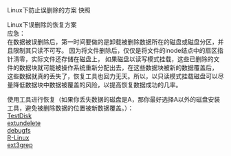 Linux下防止误删除的方案
快照



Linux下误删除的恢复方案<br>
应急：<br>
在数据被误删除后，第一时间要做的是卸载被删除数据所在的磁盘或磁盘分区，并且限制其只读不可写。
因为将文件删除后，仅仅是将文件的inode结点中的扇区指针清零，实际文件还存储在磁盘上，
如果磁盘以读写模式挂载，这些已删除的文件的数据块就可能被操作系统重新分配出去，在这些数据块被新的数据覆盖后，
这些数据就真的丢失了，恢复工具也回力无天。所以，以只读模式挂载磁盘可以尽量降低数据块中数据被覆盖的风险，以提高恢复数据成功的几率。

使用工具进行恢复（如果你丢失数据的磁盘是A，那你最好选择A以外的磁盘安装工具，避免被删除数据的位置被新数据覆盖。）：<br>
[TestDisk](https://github.com/adminlinzi/adminlinzi.github.io/blob/master/blog/technology/LinuxManagement/testdisk-恢复Linux下误删除数据.md) <br>
[extundelete](https://github.com/adminlinzi/adminlinzi.github.io/blob/master/blog/technology/LinuxManagement/extundelete-恢复Linux下误删除数据.md)<br>
[debugfs]()<br>
[R-Linux]()<br>
[ext3grep]()<br>


